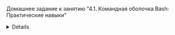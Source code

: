 Домашнее задание к занятию "4.1. Командная оболочка Bash: Практические навыки"
<details> 
1. Есть скрипт. Какие значения переменным c,d,e будут присвоены? Почему?  

*c=a+b вернёт a+b т.к. a и b указаны без символа $, а символ + воспринимается как оператор только в арифметических операциях

*d=$a+$b вернёт 1+2, т.к. a и b указаны с символом $ и будут восприняты как обращения к переменным  

*e=$(($a+$b)) вернёт 3, т.к. конструкция ((..)) служит для арифметических операций  
</details>